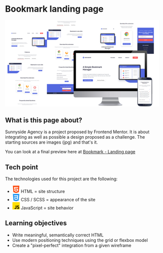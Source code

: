 # Bookmark landing page

![alt text](./assets/design/Bookmark_pres1.png)

## What is this page about?

Sunnyside Agency is a project proposed by Frontend Mentor. 
It is about integrating as well as possible a design proposed as a challenge.
The starting sources are images (jpg) and that's it.

You can look at a final preview here at [Bookmark - Landing page](https://loaw.github.io/bookmark-landing-page/)

## Tech point
The technologies used for this project are the following: 
- <img src="./assets/images/html-5.png" alt="html icon" width='5%'> HTML = site structure
- <img src="./assets/images/css-3.png" alt="html icon" width='5%'> CSS / SCSS = appearance of the site
- <img src="./assets/images/js.png" alt="html icon" width='5%'> JavaScript = site behavior

## Learning objectives
- Write meaningful, semantically correct HTML
- Use modern positioning techniques using the grid or flexbox model
- Create a "pixel-perfect" integration from a given wireframe
